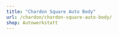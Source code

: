 ```yaml
---
title: "Chardon Square Auto Body"
url: /chardon/chardon-square-auto-body/
shop: Autowerkstatt
---
```

